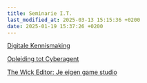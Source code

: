 ```yaml
---
title: Seminarie I.T.
last_modified_at: 2025-03-13 15:15:36 +0200
date: 2025-01-19 15:37:26 +0200
---
```


[Digitale Kennismaking](https://www.notion.so/hannemaes/Digitale-kennismaking-met-Canva-14c2b51142cd8029ac34d6338316a551)

[Opleiding tot Cyberagent](https://hannemaes.notion.site/Opleiding-tot-Cyberagent-1762b51142cd80568005c447835a9510?pvs=74)

[The Wick Editor: Je eigen game studio](https://hannemaes.notion.site/Je-eigen-game-studio-eee33d9fece8454a8a38508222f723eb)

